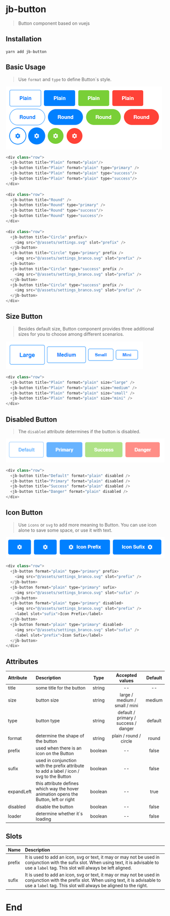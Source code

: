 # jb-button
 > Button component based on vuejs

## Installation

` yarn add jb-button `

## Basic Usage
>Use `format` and `type` to define Button`s style.

![](https://github.com/jacksbruno/jb-button/blob/master/src/assets/simple-buttons.jpg)

``` javascript
<div class="row">
  <jb-button title="Plain" format="plain"/>
  <jb-button title="Plain" format="plain" type="primary" />
  <jb-button title="Plain" format="plain" type="success"/>
  <jb-button title="Plain" format="plain" type="success"/>
</div>

<div class="row">
  <jb-button title="Round" />
  <jb-button title="Round" type="primary" />
  <jb-button title="Round" type="success"/>
  <jb-button title="Round" type="success"/>
</div>

<div class="row">
  <jb-button title="Circle" prefix/>
    <img src="@/assets/settings.svg" slot="prefix" />
  </jb-button>
  <jb-button title="Circle" type="primary" prefix />
    <img src="@/assets/settings_branco.svg" slot="prefix" />
  <jb-button>
  <jb-button title="Circle" type="success" prefix />
    <img src="@/assets/settings_branco.svg" slot="prefix" />
  </jb-button>
  <jb-button title="Circle" type="success" prefix />
    <img src="@/assets/settings_branco.svg" slot="prefix" />
  </jb-button>
</div>
```

## Size Button
> Besides default size, Button component provides three additional sizes for you to choose among different scenarios.

![](https://github.com/jacksbruno/jb-button/blob/master/src/assets/size-buttons.jpg)

``` javascript
<div class="row">
  <jb-button title="Plain" format="plain" size="large" />
  <jb-button title="Plain" format="plain" size="medium" />
  <jb-button title="Plain" format="plain" size="small" />
  <jb-button title="Plain" format="plain" size="mini" />
</div>
```

## Disabled Button
> The `disabled` attribute determines if the button is disabled.

![](https://github.com/jacksbruno/jb-button/blob/master/src/assets/disabled-buttons.jpg)

``` javascript
<div class="row">
  <jb-button title="Default" format="plain" disabled />
  <jb-button title="Primary" format="plain" disabled />
  <jb-button title="Success" format="plain" disabled />
  <jb-button title="Danger" format="plain" disabled />
</div>
```

## Icon Button
> Use `icons` or `svg` to add more meaning to Button. You can use icon alone to save some space, or use it with text.

![](https://github.com/jacksbruno/jb-button/blob/master/src/assets/icons-buttons.jpg)

``` javascript
<div class="row">
  <jb-button format="plain" type="primary" prefix>
    <img src="@/assets/settings_branco.svg" slot="prefix" />
  </jb-button>
  <jb-button format="plain" type="primary" sufix>
    <img src="@/assets/settings_branco.svg" slot="sufix" />
  </jb-button>
  <jb-button format="plain" type="primary" disabled>
    <img src="@/assets/settings_branco.svg" slot="prefix" />
    <label slot="sufix">Icon Prefix</label>
  </jb-button>
  <jb-button format="plain" type="primary" disabled>
    <img src="@/assets/settings_branco.svg" slot="sufix" />
    <label slot="prefix">Icon Sufix</label>
  </jb-button>
</div>
```

## Attributes
| Attribute  | Description  | Type | Accepted values | Default
| :------------ |:---------------|:-----:|:-----------:|:----------:|
| title    | some title for the button | string | -- | -- |
| size    | button size | string | large / medium / small / mini | medium |
| type    | button type | string | default / primary / success / danger | default |
| format    | determine the shape of the button | string | plain / round / circle | round |
| prefix    | used when there is an icon on the Button | boolean | -- | false |
| sufix    | used in conjunction with the prefix attribute to add a label / icon / svg to the Button | boolean | -- | false |
| expandLeft    | this attribute defines which way the hover animation opens the Button, left or right | boolean | -- | true |
| disabled    | disable the button | boolean | -- | false |
| loader    | determine whether it`s loading | boolean | -- | false |

## Slots
| Name  | Description  |
| :------------ |:---------------|
| prefix    | It is used to add an icon, svg or text, it may or may not be used in conjunction with the sufix slot. When using text, it is advisable to use a `label` tag. This slot will always be left aligned. |
| sufix    | It is used to add an icon, svg or text, it may or may not be used in conjunction with the prefix slot. When using text, it is advisable to use a `label` tag. This slot will always be aligned to the right. |

# End
